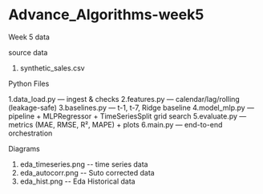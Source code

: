 # Advance_Algorithms-week5
Week 5 data

source data

1. synthetic_sales.csv

Python Files

1.data_load.py — ingest & checks
2.features.py — calendar/lag/rolling (leakage-safe)
3.baselines.py — t-1, t-7, Ridge baseline
4.model_mlp.py — pipeline + MLPRegressor + TimeSeriesSplit grid search
5.evaluate.py — metrics (MAE, RMSE, R², MAPE) + plots
6.main.py — end-to-end orchestration

Diagrams

1. eda_timeseries.png -- time series data
2. eda_autocorr.png -- Suto corrected data
3. eda_hist.png -- Eda Historical data
